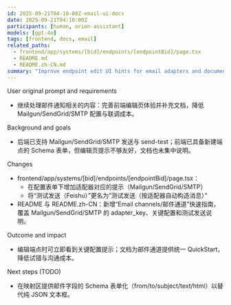 ```yaml
---
id: 2025-09-21T04-10-00Z-email-ui-docs
date: 2025-09-21T04:10:00Z
participants: [human, orion-assistant]
models: [gpt-4o]
tags: [frontend, docs, email]
related_paths:
  - frontend/app/systems/[bid]/endpoints/[endpointBid]/page.tsx
  - README.md
  - README.zh-CN.md
summary: "Improve endpoint edit UI hints for email adapters and document Mailgun/SendGrid/SMTP quickstart"
---
```


User original prompt and requirements

- 继续处理邮件通知相关的内容：完善前端编辑页体验并补充文档，降低 Mailgun/SendGrid/SMTP 配置与联调成本。

Background and goals

- 后端已支持 Mailgun/SendGrid/SMTP 发送与 send-test；前端已具备新建端点的 Schema 表单，但编辑页提示不够友好，文档也未集中说明。

Changes

- frontend/app/systems/[bid]/endpoints/[endpointBid]/page.tsx：
  - 在配置表单下增加适配器对应的提示（Mailgun/SendGrid/SMTP）
  - 将“测试发送（Feishu）”更名为“测试发送（按适配器自动构造消息）”
- README 与 README.zh-CN：新增“Email channels/邮件通道”快速指南，覆盖 Mailgun/SendGrid/SMTP 的 adapter_key、关键配置和测试发送说明。

Outcome and impact

- 编辑端点时可立即看到关键配置提示；文档为邮件通道提供统一 QuickStart，降低试错与沟通成本。

Next steps (TODO)

- 在映射区提供邮件字段的 Schema 表单化（from/to/subject/text/html）以替代纯 JSON 文本框。

